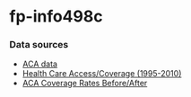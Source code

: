 # fp-info498c

### Data sources
- [ACA data](https://www.healthcare.gov/health-and-dental-plan-datasets-for-researchers-and-issuers)
- [Health Care Access/Coverage (1995-2010)](https://www.kaggle.com/cdc/health-care-access-coverage)
- [ACA Coverage Rates Before/After](https://www.kaggle.com/hhs/health-insurance)